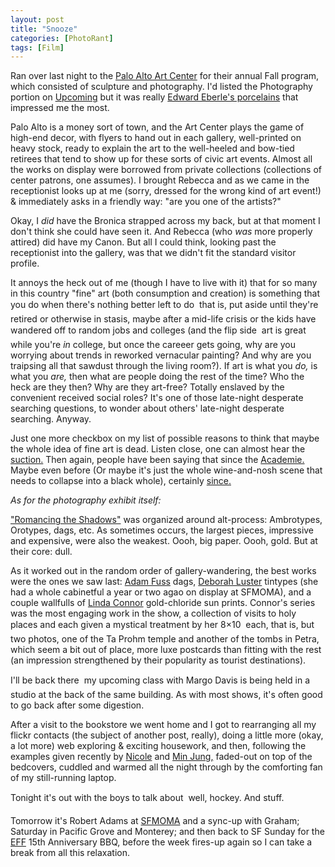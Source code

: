 ```yaml
---
layout: post
title: "Snooze"
categories: [PhotoRant]
tags: [Film]
---
```

Ran over last night to the <a href="http://www.city.palo-alto.ca.us/community-services/ac-index.html" target="_blank">Palo Alto Art Center</a> for their annual Fall program, which consisted of sculpture and photography. I'd listed the Photography portion on <a href="http://upcoming.org/" target="_blank">Upcoming</a> but it was really <a href="http://www.criticalceramics.org/reviews/shows/nc99eber.htm" target="_blank">Edward Eberle's porcelains</a> that impressed me the most.

Palo Alto is a money sort of town, and the Art Center plays the game of high-end decor, with flyers to hand out in each gallery, well-printed on heavy stock, ready to explain the art to the well-heeled and bow-tied retirees that tend to show up for these sorts of civic art events. Almost all the works on display were borrowed from private collections (collections of center patrons, one assumes). I brought Rebecca and as we came in the receptionist looks up at me (sorry, dressed for the wrong kind of art event!) & immediately asks in a friendly way: "are you one of the artists?" 

<!--more-->
Okay, I <i>did</i> have the Bronica strapped across my back, but at that moment I don't think she could have seen it. And Rebecca (who <i>was</i> more properly attired) did have my Canon. But all I could think, looking past the receptionist into the gallery, was that we didn't fit the standard visitor profile.

It annoys the heck out of me (though I have to live with it) that for so many in this country "fine" art (both consumption and creation) is something that you do when there's nothing better left to do &#151; that is, put aside until they're retired or otherwise in stasis, maybe after a mid-life crisis or the kids have wandered off to random jobs and colleges (and the flip side &#151; art is great while you're <i>in</i> college, but once the careeer gets going, why are you worrying about trends in reworked vernacular painting? And why are you traipsing all that sawdust through the living room?). If art is what you <i>do,</i> is what you <i>are,</i> then what are people doing the rest of the time? Who the heck are they then? Why are they art-free? Totally enslaved by the convenient received social roles? It's one of those late-night desperate searching questions, to wonder about others' late-night desperate searching. Anyway.

Just one more checkbox on my list of possible reasons to think that maybe the whole idea of fine art is dead. Listen close, one can almost hear the <a href="http://www.guardian.co.uk/arts/critic/feature/0,1169,637158,00.html" target="_blank">suction.</a> Then again, people have been saying that since the <a href="http://en.wikipedia.org/wiki/Acad%C3%A9mie_de_peinture_et_de_sculpture" target="_blank">Academie.</a> Maybe even before (Or maybe it's just the whole wine-and-nosh scene that needs to collapse into a black whole), certainly <a href="http://www.flatblacknova.com/buszek/DadaSurrealism/DadaSurrReadings/GroszDngr.pdf" target="_blank">since.</a>

<i>As for the photography exhibit itself:</i>

<a href="http://www.city.palo-alto.ca.us/community-services/documents/ac-press05-fallexhibit.pdf" target="_blank">"Romancing the Shadows"</a> was organized around alt-process: Ambrotypes, Orotypes, dags, etc. As sometimes occurs, the largest pieces, impressive and expensive, were also the weakest. Oooh, big paper. Oooh, gold. But at their core: dull. 

As it worked out in the random order of gallery-wandering, the best works were the ones we saw last: <a href="http://www.artcyclopedia.com/artists/fuss_adam.html" target="_blank">Adam Fuss</a> dags, <a href="http://www.lightfactory.org/deborah_luster.htm" target="_blank">Deborah Luster</a> tintypes (she had a whole cabinetful a year or two agao on display at SFMOMA), and a couple wallfulls of <a href="http://www.cmp.ucr.edu/site/exhibitions/women/connor.html">Linda Connor</a> gold-chloride sun prints. Connor's series was the most engaging work in the show, a collection of visits to holy places and each given a mystical treatment by her 8&#215;10 &#151; each, that is, but two photos, one of the Ta Prohm temple and another of the tombs in Petra, which seem a bit out of place, more luxe postcards than fitting with the rest (an impression strengthened by their popularity as tourist destinations).

I'll be back there &#151; my upcoming class with Margo Davis is being held in a studio at the back of the same building. As with most shows, it's often good to go back after some digestion.

After a visit to the bookstore we went home and I got to rearranging all my flickr contacts (the subject of another post, really), doing a little more (okay, a lot more) web exploring & exciting housework, and then, following the examples given recently by <a href="http://www.neekole.com/">Nicole</a> and <a href="http://www.minjungkim.com/">Min Jung,</a> faded-out on top of the bedcovers, cuddled and warmed all the night through by the comforting fan of my still-running laptop.

Tonight it's out with the boys to talk about &#151; well, hockey. And stuff.

Tomorrow it's Robert Adams at <a href="http://www.sfmoma.org/" target="_blank">SFMOMA</a> and a sync-up with Graham; Saturday in Pacific Grove and Monterey; and then back to SF Sunday for the <a href="http://www.eff.org/" target="_blank">EFF</a> 15th Anniversary BBQ, before  the week fires-up again so I can take a break from all this relaxation.
